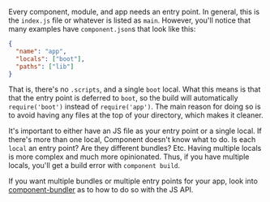 Every component, module, and app needs an entry point. In general, this is the `index.js` file or whatever is listed as `main`. However, you'll notice that many examples have `component.json`s that look like this:

```json
{
  "name": "app",
  "locals": ["boot"],
  "paths": ["lib"]
}
```

That is, there's no `.scripts`, and a single `boot` local. What this means is that that the entry point is deferred to `boot`, so the build will automatically `require('boot')` instead of `require('app')`. The main reason for doing so is to avoid having any files at the top of your directory, which makes it cleaner.

It's important to either have an JS file as your entry point or a single local. If there's more than one local, Component doesn't know what to do. Is each `local` an entry point? Are they different bundles? Etc. Having multiple locals is more complex and much more opinionated. Thus, if you have multiple locals, you'll get a build error with `component build`.

If you want multiple bundles or multiple entry points for your app, look into [component-bundler](https://github.com/component/bundler.js) as to how to do so with the JS API.
